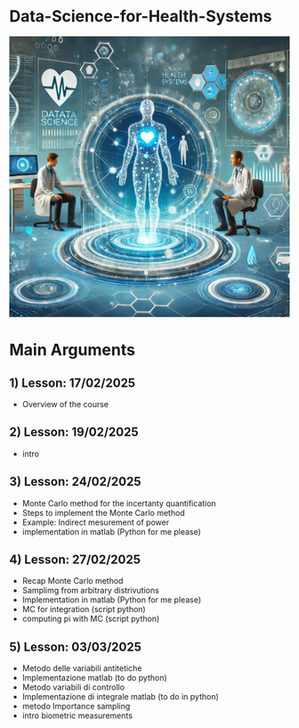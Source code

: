 # Data-Science-for-Health-Systems



![Logo del progetto](./img/img1)

# Main Arguments

## 1) Lesson: 17/02/2025
- Overview of the course


## 2) Lesson: 19/02/2025
- intro


## 3) Lesson: 24/02/2025
- Monte Carlo method for the incertanty quantification
- Steps to implement the Monte Carlo method
- Example: Indirect mesurement of power
- implementation in matlab (Python for me please)



## 4) Lesson: 27/02/2025
- Recap Monte Carlo method
- Samplimg from arbitrary distrivutions
- Implementation in matlab (Python for me please)
- MC for integration (script python)
- computing pi with MC (script python)

## 5) Lesson: 03/03/2025
- Metodo delle variabili antitetiche
- Implementazione matlab (to do python)
- Metodo variabili di controllo
- Implementazione di integrale matlab (to do in python)
- metodo Importance sampling
- intro biometric measurements



